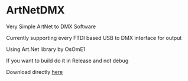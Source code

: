 # ArtNetDMX
Very Simple ArtNet to DMX Software

Currently supporting every FTDI based USB to DMX interface for output

Using Art.Net library by OsOmE1

If you want to build do it in Release and not debug

Download directly [here](https://github.com/nt2ds/ArtNetDMX/releases/tag/Latest)
